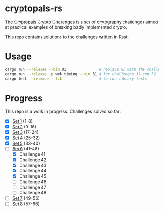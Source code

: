 # cryptopals-rs
[The Cryptopals Crypto Challenges](https://cryptopals.com/) is a set of crytography challenges aimed at practical examples of breaking badly implemented crypto.

This repo contains solutions to the challenges written in Rust.

# Usage
```bash
cargo run --release --bin 01               # replace 01 with the challenge to run
cargo run --release -p web_timing --bin 31 # for challenges 31 and 32
cargo test --release --lib                 # to run library tests
```

# Progress
This repo is a work in progress. Challenges solved so far:
- [x] [Set 1](https://cryptopals.com/sets/1) (1-8)
- [x] [Set 2](https://cryptopals.com/sets/2) (9-16)
- [x] [Set 3](https://cryptopals.com/sets/3) (17-24)
- [x] [Set 4](https://cryptopals.com/sets/4) (25-32)
- [x] [Set 5](https://cryptopals.com/sets/5) (33-40)
- [ ] [Set 6](https://cryptopals.com/sets/6) (41-48)
  - [x] Challenge 41
  - [x] Challenge 42
  - [x] Challenge 43
  - [x] Challenge 44
  - [x] Challenge 45
  - [ ] Challenge 46
  - [ ] Challenge 47
  - [ ] Challenge 48
- [ ] [Set 7](https://cryptopals.com/sets/7) (49-56)
- [ ] [Set 8](https://cryptopals.com/sets/8) (57-66)
